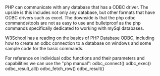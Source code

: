PHP can communicate with any database that has a ODBC driver. The upside is this includes not only any database, but other formats that have ODBC drivers such as excel. The downside is that the php odbc commands/tools are not as easy to use and bulletproof as the php commands specifically dedicated to working with mySql databases. 
  
W3School has a reading on the basics of PHP Database ODBC, including how to create an odbc connection to a database on windows and some sample code for the basic commands. 
 
For reference on individual odbc functions and their parameters and capabilities we can use the "php manual":
odbc_connect()
odbc_exec()
odbc_result_all()
odbc_fetch_row()
odbc_result()